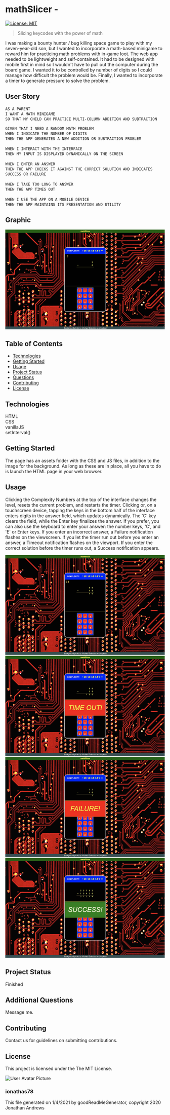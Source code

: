 # mathSlicer - 
[![License: MIT](https://img.shields.io/badge/License-MIT-yellow.svg)](https://opensource.org/licenses/MIT)

> Slicing keycodes with the power of math

I was making a bounty hunter / bug killing space game to play with my seven-year-old son, but I wanted to incorporate a math-based minigame to reward him for practicing math problems with in-game loot.
The web app needed to be lightweight and self-contained. It had to be designed with mobile first in mind so I wouldn't have to pull out the computer during the board game. I wanted it to be controlled by number of digits so I could manage how difficult the problem would be. Finally, I wanted to incorporate a timer to generate pressure to solve the problem.


## User Story

```
AS A PARENT 
I WANT A MATH MINIGAME
SO THAT MY CHILD CAN PRACTICE MULTI-COLUMN ADDITION AND SUBTRACTION
```

```
GIVEN THAT I NEED A RANDOM MATH PROBLEM
WHEN I INDICATE THE NUMBER OF DIGITS
THEN THE APP GENERATES A NEW ADDITION OR SUBTRACTION PROBLEM

WHEN I INTERACT WITH THE INTERFACE
THEN MY INPUT IS DISPLAYED DYNAMICALLY ON THE SCREEN

WHEN I ENTER AN ANSWER
THEN THE APP CHECKS IT AGAINST THE CORRECT SOLUTION AND INDICATES SUCCESS OR FAILURE

WHEN I TAKE TOO LONG TO ANSWER
THEN THE APP TIMES OUT

WHEN I USE THE APP ON A MOBILE DEVICE
THEN THE APP MAINTAINS ITS PRESENTATION AND UTILITY
```
            


## Graphic
![Project Image 0](screenshots/mathSlicer_Project_Image.jpg)

## Table of Contents
* [Technologies](#Technologies)
* [Getting Started](#Getting)
* [Usage](#Usage)
* [Project Status](#Project)
* [Questions](#Additional)
* [Contributing](#Contributing)
* [License](#License)
## Technologies
HTML\
CSS\
vanillaJS\
setInterval()

## Getting Started
The page has an assets folder with the CSS and JS files, in addition to the image for the background. As long as these are in place, all you have to do is launch the HTML page in your web browser.


## Usage
Clicking the Complexity Numbers at the top of the interface changes the level, resets the current problem, and restarts the timer. Clicking or, on a touchscreen device, tapping the keys in the bottom half of the interface enters digits in the answer field, which updates dynamically. The 'C' key clears the field, while the Enter key finalizes the answer. If you prefer, you can also use the keyboard to enter your answer: the number keys, 'C', and 'E' or Enter keys.
If you enter an incorrect answer, a Failure notification flashes on the viewscreen. If you let the timer run out before you enter an answer, a Timeout notification flashes on the viewport. If you enter the correct solution before the timer runs out, a Success notification appears.

![Project Usage Image 0](screenshots/mathSlicer_Usage_Screenshot.jpg)
![Project Usage Image 1](screenshots/mathSlicer_Timeout_Screenshot.jpg)
![Project Usage Image 2](screenshots/mathSlicer_Failure_Screenshot.jpg)
![Project Usage Image 3](screenshots/mathSlicer_Success_Screenshot.jpg)

## Project Status
Finished


## Additional Questions
Message me.

## Contributing
Contact us for guidelines on submitting contributions.

## License
This project is licensed under the The MIT License.

![User Avatar Picture](https://avatars1.githubusercontent.com/u/61706660?v=4)
### ionathas78

This file generated on 1/4/2021 by goodReadMeGenerator, copyright 2020 Jonathan Andrews


